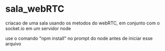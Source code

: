 # sala_webRTC

criacao de uma sala usando os metodos do webRTC, em conjunto com o socket.io em um servidor node

use o comando "npm install" no prompt do node antes de iniciar esse arquivo
